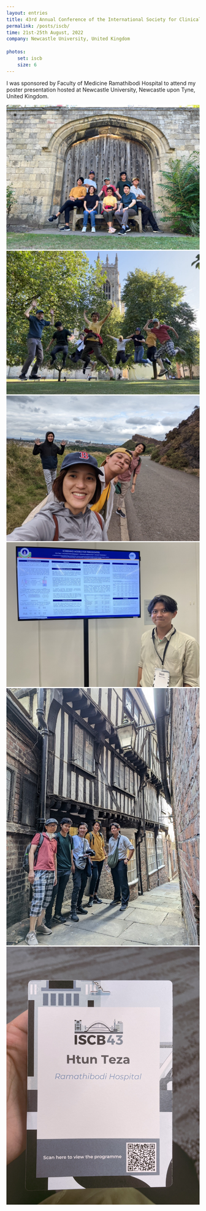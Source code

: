 ```yaml
---
layout: entries
title: 43rd Annual Conference of the International Society for Clinical Biostatistics
permalink: /posts/iscb/
time: 21st-25th August, 2022
company: Newcastle University, United Kingdom

photos:
    set: iscb
    size: 6
---
```


I was sponsored by Faculty of Medicine Ramathibodi Hospital to attend my poster presentation hosted at Newcastle University, Newcastle upon Tyne, United Kingdom.

<div id="photos">
	<img src="/assets/photos/iscb-1.jpg" title="Group photo in Dean's Park, York, left to right: (back row) Wanchana Ponthongmak, Amarit Tansawet, Panu Looareesuwan, (middle row) Napaphat Poprom, Htun Teza, (front row) Suparee Boonmanunt, Ammarin Thakkinstian, Pawin Numthavaj" alt="Group photo in Deab's Park, York, left to right: (back row) Wanchana Ponthongmak, Amarit Tansawet, Panu Looareesuwan, (middle row) Napaphat Poprom, Htun Teza, (front row) Suparee Boonmanunt, Ammarin Thakkinstian, Pawin Numthavaj"/>
	<img src="/assets/photos/iscb-2.jpg" title="Group photo in Dean's Park, York, left to right: Pawin Numthavaj, Panu Looareesuwan, Wanchana Ponthongmak, Ammarin Thakkinstian, Htun Teza, Suparee Boonmanunt, Napaphat Poprom, Amarit Tansawet" alt="Group photo in Dean's Park, York, left to right: Pawin Numthavaj, Panu Looareesuwan, Wanchana Ponthongmak, Ammarin Thakkinstian, Htun Teza, Suparee Boonmanunt, Napaphat Poprom, Amarit Tansawet"/>
	<img src="/assets/photos/iscb-3.jpg" title="Group photo in Holyroot Park, Edinburgh, left to right: Wanchana Ponthongmak, Suparee Boonmanunt, Htun Teza, Napaphat Poprom" alt="Group photo in Holyroot Park, Edinburgh, left to right: Wanchana Ponthongmak, Suparee Boonmanunt, Htun Teza, Napaphat Poprom"/>
	<img src="/assets/photos/iscb-4.jpg" title="Photo with the poster presented by Htun Teza" alt="Photo with the poster presented by Htun Teza" />
	<img src="/assets/photos/iscb-5.jpg" title="Group photo in York, left to right: Amarit Tansawet, Panu Looareesuwan, Wanchana Ponthongmak, Napaphat Poprom, Htun Teza" alt="Group photo in York, left to right: Amarit Tansawet, Panu Looareesuwan, Wanchana Ponthongmak, Napaphat Poprom, Htun Teza"/>
	<img src="/assets/photos/iscb-6.jpg" title="Photo of the badge given to Htun Teza by ISCB" alt="Photo of the badge given to Htun Teza by ISCB"/>
</div>